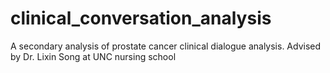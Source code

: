 # clinical_conversation_analysis
A secondary analysis of prostate cancer clinical dialogue analysis. Advised by Dr. Lixin Song at UNC nursing school
